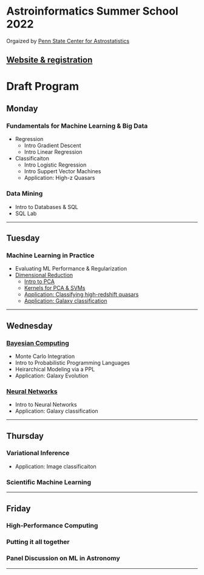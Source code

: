 # Astroinformatics Summer School 2022
Orgaized by [Penn State Center for Astrostatistics](https://sites.psu.edu/astrostatistics/)

[Website & registration](https://sites.psu.edu/astrostatistics/astroinfo-su22/)
-----

# Draft Program

## Monday
### Fundamentals for Machine Learning & Big Data
- Regression
  - Intro Gradient Descent
  - Intro Linear Regression
- Classificaiton
  - Intro Logistic Regression
  - Intro Suppert Vector Machines
  - Application: High-z Quasars

### Data Mining
- Intro to Databases & SQL
- SQL Lab

-----

## Tuesday
### Machine Learning in Practice
- Evaluating ML Performance & Regularization
- [Dimensional Reduction](https://github.com/Astroinformatics/DimensionalReduction)
  - [Intro to PCA](https://raw.githubusercontent.com/Astroinformatics/DimensionalReduction/main/pca_intro.jl)
  - [Kernels for PCA & SVMs](https://raw.githubusercontent.com/Astroinformatics/DimensionalReduction/main/kernel_pca_intro.jl)
  - [Application: Classifying high-redshift quasars](https://github.com/Astroinformatics/DimensionalReduction/raw/main/pca_apply.jl)
  - [Application: Galaxy classification](https://github.com/Astroinformatics/DimensionalReduction/blob/main/application_to_galaxy_images.ipynb)

-----

## Wednesday
### [Bayesian Computing](https://github.com/Astroinformatics/BayesianComputing)
- Monte Carlo Integration
- Intro to Probabilistic Programming Languages
- Heirarchical Modeling via a PPL
- Application:  Galaxy Evolution


### [Neural Networks](https://github.com/Astroinformatics/NeuralNetworks)
- Intro to Neural Networks
- Application: Galaxy classification

-----

## Thursday
### Variational Inference
- Application: Image classificaiton
### Scientific Machine Learning

-----

## Friday
### High-Performance Computing
### Putting it all together
### Panel Discussion on ML in Astronomy

-----
